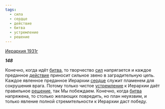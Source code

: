 ```yaml
---
tags:
  - сила
  - сердце
  - действие
  - битва
  - устремление
  - решение
---
```

[Иерархия 1931г](https://127.0.0.1:4002/agni/1931)

___148___

Конечно, когда идёт [битва](../../../tags/#битва), то творчество [сил](../../../tags/#сила) напрягается и каждое преданное [действие](../../../tags/#действие) приносит сильное звено в заградительную цепь. Каждое явленное преданное Иерархии [сердце](../../../tags/#сердце) служит пламенем для сокрушения врага. Потому только чистое [устремление](../../../tags/#устремление) к Иерархии даёт правильное [решение](../../../tags/#решение), так Мы побеждаем. Конечно, когда [битва](../../../tags/#битва) напряжена, то столько желающих повредить, но план неуязвим, и только явление полной стремительности к Иерархии даст победу.   

